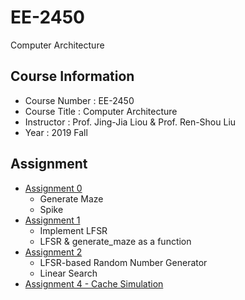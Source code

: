 # EE-2450
Computer Architecture

## Course Information
* Course Number : EE-2450
* Course Title : Computer Architecture
* Instructor : Prof. Jing-Jia Liou & Prof. Ren-Shou Liu
* Year : 2019 Fall

## Assignment
* [Assignment 0](https://www.ee.nthu.edu.tw/ee345000/program-assignment-0.html)
  * Generate Maze
  * Spike
* [Assignment 1](https://www.ee.nthu.edu.tw/ee345000/program-assignment-1.html)
  * Implement LFSR
  * LFSR & generate_maze as a function
* [Assignment 2](https://www.ee.nthu.edu.tw/ee345000/program-assignment-2.html)
  * LFSR-based Random Number Generator
  * Linear Search
* [Assignment 4 - Cache Simulation](https://www.ee.nthu.edu.tw/ee345000/program-assignment-4-cache-simulation.html)
